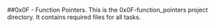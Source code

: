 ##0x0F - Function Pointers.
This is the 0x0F-function_pointers project directory. It contains required files for all tasks.
